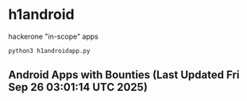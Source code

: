 # h1android
hackerone "in-scope" apps

`python3 h1androidapp.py`
## Android Apps with Bounties (Last Updated Fri Sep 26 03:01:14 UTC 2025)
```

```
